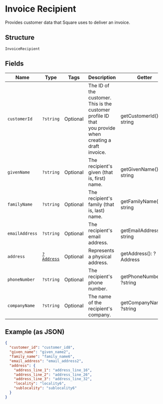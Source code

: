
# Invoice Recipient

Provides customer data that Square uses to deliver an invoice.

## Structure

`InvoiceRecipient`

## Fields

| Name | Type | Tags | Description | Getter | Setter |
|  --- | --- | --- | --- | --- | --- |
| `customerId` | `?string` | Optional | The ID of the customer. This is the customer profile ID that<br>you provide when creating a draft invoice. | getCustomerId(): ?string | setCustomerId(?string customerId): void |
| `givenName` | `?string` | Optional | The recipient's given (that is, first) name. | getGivenName(): ?string | setGivenName(?string givenName): void |
| `familyName` | `?string` | Optional | The recipient's family (that is, last) name. | getFamilyName(): ?string | setFamilyName(?string familyName): void |
| `emailAddress` | `?string` | Optional | The recipient's email address. | getEmailAddress(): ?string | setEmailAddress(?string emailAddress): void |
| `address` | [`?Address`](/doc/models/address.md) | Optional | Represents a physical address. | getAddress(): ?Address | setAddress(?Address address): void |
| `phoneNumber` | `?string` | Optional | The recipient's phone number. | getPhoneNumber(): ?string | setPhoneNumber(?string phoneNumber): void |
| `companyName` | `?string` | Optional | The name of the recipient's company. | getCompanyName(): ?string | setCompanyName(?string companyName): void |

## Example (as JSON)

```json
{
  "customer_id": "customer_id8",
  "given_name": "given_name2",
  "family_name": "family_name6",
  "email_address": "email_address2",
  "address": {
    "address_line_1": "address_line_16",
    "address_line_2": "address_line_26",
    "address_line_3": "address_line_32",
    "locality": "locality6",
    "sublocality": "sublocality6"
  }
}
```

